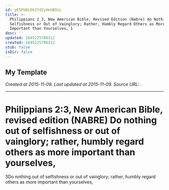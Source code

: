 ```yaml
---
id: yE5FU6L6h1Yd2yUeUB9iL
title: >-
  Philippians 2_3, New American Bible, Revised Edition (Nabre) do Nothing Out of
  Selfishness or Out of Vainglory; Rather, Humbly Regard Others as More
  Important than Yourselves, 1
desc: ''
updated: 1645225706312
created: 1645225706312
stub: false
isDir: false
---
```

My Template
---

_Created at 2015-11-09._
_Last updated at 2015-11-09._
_Source URL: [](http://bible.com/463/php.2.3.NABRE)._




---

# Philippians 2:3, New American Bible, revised edition (NABRE) Do nothing out of selfishness or out of vainglory; rather, humbly regard others as more important than yourselves,


3Do nothing out of selfishness or out of vainglory; rather, humbly regard others as more important than yourselves,

